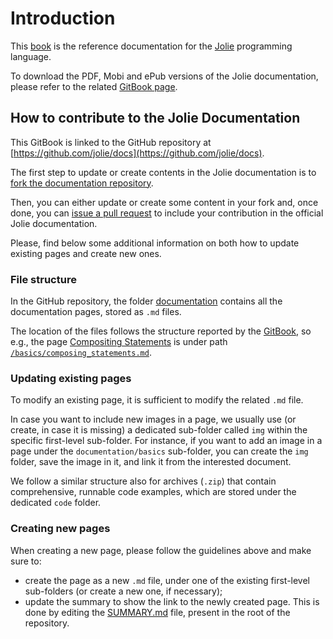 # Introduction

This [book](https://jolielang.gitbooks.io/docs/content/) is the reference documentation for the [Jolie](http://jolie-lang.org) programming language.

To download the PDF, Mobi and ePub versions of the Jolie documentation, please refer to the related [GitBook page](https://www.gitbook.com/book/jolielang/docs/details).

## How to contribute to the Jolie Documentation

This GitBook is linked to the GitHub repository at [https://github.com/jolie/docs](https://github.com/jolie/docs).

The first step to update or create contents in the Jolie documentation is to [fork the documentation repository](https://github.com/jolie/docs#fork-destination-box).

Then, you can either update or create some content in your fork and, once done, you can [issue a pull request](https://help.github.com/articles/creating-a-pull-request/) to include your contribution in the official Jolie documentation.

Please, find below some additional information on both how to update existing pages and create new ones.

### File structure

In the GitHub repository, the folder [documentation](https://github.com/jolie/docs/tree/master/documentation) contains all the documentation pages, stored as `.md` files.

The location of the files follows the structure reported by the [GitBook](https://jolielang.gitbook.io/docs), so e.g., the page [Compositing Statements](https://jolielang.gitbook.io/docs/basics/composing_statements) is under path [`/basics/composing_statements.md`](https://github.com/jolie/docs/blob/master/basics/composing_statements.md).

### Updating existing pages

To modify an existing page, it is sufficient to modify the related `.md` file.

In case you want to include new images in a page, we usually use \(or create, in case it is missing\) a dedicated sub-folder called `img` within the specific first-level sub-folder. For instance, if you want to add an image in a page under the `documentation/basics` sub-folder, you can create the `img` folder, save the image in it, and link it from the interested document.

We follow a similar structure also for archives \(`.zip`\) that contain comprehensive, runnable code examples, which are stored under the dedicated `code` folder.

### Creating new pages

When creating a new page, please follow the guidelines above and make sure to:

* create the page as a new `.md` file, under one of the existing first-level sub-folders \(or create a new one, if necessary\);
* update the summary to show the link to the newly created page. This is done by editing the [SUMMARY.md](https://github.com/jolie/docs/blob/master/SUMMARY.md) file, present in the root of the repository.

